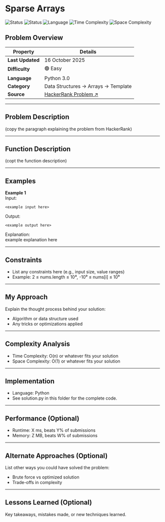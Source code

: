 # Sparse Arrays

![Status](https://img.shields.io/badge/Status-Solved-brightgreen)
![Status](https://img.shields.io/badge/Status-Unsolved-red)
![Language](https://img.shields.io/badge/Language-Python-blue)
![Time Complexity](https://img.shields.io/badge/Time%20Complexity-O(n)-beige)
![Space Complexity](https://img.shields.io/badge/Space%20Complexity-O(n)-9cf)

## Problem Overview

| Property | Details |
|----------|---------|
| **Last Updated** | 16 October 2025 |
| **Difficulty** | 🟢 Easy |
| **Language** | Python 3.0 |
| **Category** | Data Structures → Arrays → Template |
| **Source** | [HackerRank Problem ↗](https://www.paste-link-here) |

---

## Problem Description
(copy the paragraph explaining the problem from HackerRank)

---

## Function Description
(copt the function description)

---

## Examples
**Example 1**  
Input: <br/>
```
<example input here>
```

Output: <br/>
```
<example output here>
```

Explanation: <br/>
example explanation here

---

## Constraints
* List any constraints here (e.g., input size, value ranges)
* Example: 2 ≤ nums.length ≤ 10⁴, -10⁹ ≤ nums[i] ≤ 10⁹

---

## My Approach
Explain the thought process behind your solution:
* Algorithm or data structure used
* Any tricks or optimizations applied

---

## Complexity Analysis
* Time Complexity: O(n) or whatever fits your solution
* Space Complexity: O(1) or whatever fits your solution

---

## Implementation
* Language: Python
* See solution.py in this folder for the complete code.

---

## Performance (Optional)
* Runtime: X ms, beats Y% of submissions
* Memory: Z MB, beats W% of submissions

---

## Alternate Approaches (Optional)
List other ways you could have solved the problem:
* Brute force vs optimized solution
* Trade-offs in complexity

---

## Lessons Learned (Optional)
Key takeaways, mistakes made, or new techniques learned.
